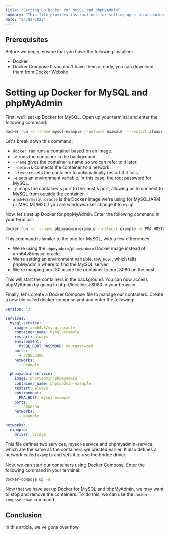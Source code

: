 ```yaml
---
title: "Setting Up Docker for MySQL and phpMyAdmin"
summary: "This file provides instructions for setting up a local docker environment with MySQL and phpMyAdmin."
date: "24/02/2023"
---
```


## Prerequisites
Before we begin, ensure that you have the following installed:
- Docker
- Docker Compose
If you don't have them already, you can download them from [Docker Website](https://www.docker.com/) 

# Setting up Docker for MySQL and phpMyAdmin
First, we'll set up Docker for MySQL. Open up your terminal and enter the following command:
```bash
docker run -d --name mysql-example --network example  --restart always -e MYSQL_ROOT_PASSWORD=yourpassword -p 3306:3306 arm64v8/mysql:oracle
```
Let's break down this command:
- `docker run` runs a container based on an image.
- `-d` runs the container in the background.
- `--name` gives the container a name so we can refer to it later.
- `--network` connects the container to a network.
- `--restart` sets the container to automatically restart if it fails.
- `-e` sets an environment variable, in this case, the root password for MySQL.
- `-p` maps the container's port to the host's port, allowing us to connect to MySQL from outside the container.
- `arm64v8/mysql:oracle` is the Docker image we're using for MySQL(ARM or MAC M1/M2) if you are windows user change it to `mysql`

Now, let's set up Docker for phpMyAdmin. Enter the following command in your terminal:
```bash
docker run -d  --name phpmyadmin-example --network example -e PMA_HOST=mysql-example  -p 8080:80  phpmyadmin/phpmyadmin
```
This command is similar to the one for MySQL, with a few differences:
- We're using the `phpmyadmin/phpmyadmin` Docker image instead of arm64v8/mysql:oracle.
- We're setting an environment variable, `PMA_HOST`, which tells phpMyAdmin where to find the MySQL server.
- We're mapping port 80 inside the container to port 8080 on the host.

This will start the containers in the background. You can now access phpMyAdmin by going to http://localhost:8080 in your browser.

Finally, let's create a Docker Compose file to manage our containers. Create a new file called docker-compose.yml and enter the following:
```yml
version: '3'

services:
  mysql-service:
    image: arm64v8/mysql:oracle
    container_name: mysql-example
    restart: always
    environment:
      MYSQL_ROOT_PASSWORD: yourpassword
    ports:
      - 3306:3306
    networks:
      - example

  phpmyadmin-service:
    image: phpmyadmin/phpmyadmin
    container_name: phpmyadmin-example
    restart: always
    environment:
      PMA_HOST: mysql-example
    ports:
      - 8080:80
    networks:
      - example

networks:
  example:
    driver: bridge
```

This file defines two services, mysql-service and phpmyadmin-service, which are the same as the containers we created earlier. It also defines a network called `example` and sets it to use the bridge driver.

Now, we can start our containers using Docker Compose. Enter the following command in your terminal:
```bash
docker-compose up -d
```

Now that we have set up Docker for MySQL and phpMyAdmin, we may want to stop and remove the containers. To do this, we can use the `docker-compose down` command.

## Conclusion
In this article, we've gone over how
